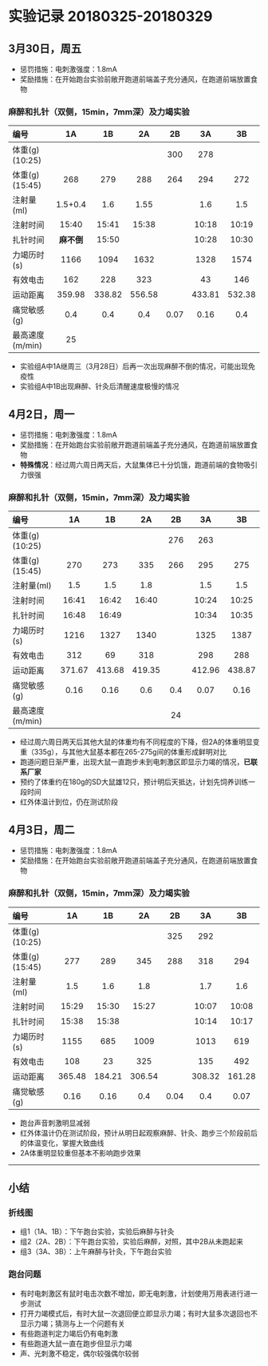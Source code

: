 # 实验记录 20180325-20180329

## 3月30日，周五

- 惩罚措施：电刺激强度：1.8mA
- 奖励措施：在开始跑台实验前敞开跑道前端盖子充分通风，在跑道前端放置食物
 
### 麻醉和扎针（双侧，15min，7mm深）及力竭实验  

|编号 |  1A |  1B  |  2A | 2B |   3A |  3B |
|:------|:------:|:------:|:------:|:------:|:------:|:------:|
体重(g)(10:25)||||300|278
体重(g)(15:45)|268|279|288|264|294|272
注射量(ml)|1.5+0.4|1.6|1.55||1.6|1.5
注射时间|15:40|15:41|15:38||10:18|10:19
扎针时间|**麻不倒**|15:50|||10:28|10:30
力竭历时(s)|1166|1094|1632||1328|1574
有效电击|162|228|323||43|146
运动距离|359.98|338.82|556.58||433.81|532.38
痛觉敏感(g)|0.4|0.4|0.4|0.07|0.16|0.4
最高速度(m/min)|25|||


* 实验组A中1A继周三（3月28日）后再一次出现麻醉不倒的情况，可能出现免疫性
* 实验组A中1B出现麻醉、针灸后清醒速度极慢的情况

## 4月2日，周一

- 惩罚措施：电刺激强度：1.8mA
- 奖励措施：在开始跑台实验前敞开跑道前端盖子充分通风，在跑道前端放置食物
- **特殊情况**：经过周六周日两天后，大鼠集体已十分饥饿，跑道前端的食物吸引力很强
 
### 麻醉和扎针（双侧，15min，7mm深）及力竭实验

|编号 |  1A |  1B  |  2A | 2B |   3A |  3B |
|:------|:------:|:------:|:------:|:------:|:------:|:------:|
体重(g)(10:25)||||276|263
体重(g)(15:45)|270|273|335|266|295|275
注射量(ml)|1.5|1.5|1.8||1.5|1.5
注射时间|16:41|16:42|16:40||10:24|10:25
扎针时间|16:48|16:49|||10:34|10:35
力竭历时(s)|1216|1327|1340||1325|1387
有效电击|312|69|318||298|288
运动距离|371.67|413.68|419.35||412.96|438.87
痛觉敏感(g)|0.16|0.16|0.6|0.4|0.07|0.16
最高速度(m/min)||||24


* 经过周六周日两天后其他大鼠的体重均有不同程度的下降，但2A的体重明显变重（335g），与其他大鼠基本都在265-275g间的体重形成鲜明对比
* 跑道问题日渐严重，出现大鼠一直跑步未到电刺激区即显示力竭的情况，**已联系厂家**
* 预约了体重约在180g的SD大鼠雄12只，预计明后天抵达，计划先饲养训练一段时间
* 红外体温计到位，仍在测试阶段


## 4月3日，周二

- 惩罚措施：电刺激强度：1.8mA
- 奖励措施：在开始跑台实验前敞开跑道前端盖子充分通风，在跑道前端放置食物

### 麻醉和扎针（双侧，15min，7mm深）及力竭实验

|编号 |  1A |  1B  |  2A | 2B |   3A |  3B |
|:------|:------:|:------:|:------:|:------:|:------:|:------:|
体重(g)(10:25)||||325|292
体重(g)(15:45)|277|289|345|288|318|294
注射量(ml)|1.5|1.6|1.8||1.7|1.6
注射时间|15:29|15:30|15:27||10:07|10:08
扎针时间|15:38|15:38|||10:14|10:17
力竭历时(s)|1155|685|1009||1013|619
有效电击|108|23|325||135|492
运动距离|365.48|184.21|306.54||308.32|161.28
痛觉敏感(g)|0.16|0.16|0.4|0.04|0.4|0.07

* 跑台声音刺激明显减弱
* 红外体温计仍在测试阶段，预计从明日起观察麻醉、针灸、跑步三个阶段前后的体温变化，掌握大致曲线
* 2A体重明显较重但基本不影响跑步效果


---

## 小结


### 折线图
- 组1（1A、1B）：下午跑台实验，实验后麻醉与针灸
- 组2（2A、2B）：下午跑台实验，实验后麻醉，对照，其中2B从未跑起来
- 组3（3A、3B）：上午麻醉与针灸，下午跑台实验

### 跑台问题
* 有时电刺激区有鼠时电击次数不增加，即无电刺激，计划使用万用表进行进一步测试
* 打开力竭模式后，有时大鼠一次退回便立即显示力竭；有时大鼠多次退回也不显示力竭；猜测与上一个问题有关
* 有些跑道判定力竭后仍有电刺激
* 有些跑道大鼠一直在跑步但显示力竭
* 声、光刺激不稳定，偶尔较强偶尔较弱
